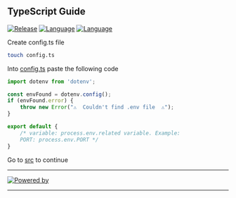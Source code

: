 ## TypeScript Guide
[![Release](https://img.shields.io/badge/Platform-TypeScript-blue)]()
[![Language](https://img.shields.io/badge/Languaje-NodeJS-brightgreen)]()
[![Language](https://img.shields.io/badge/Command-npm-lightgrey)]()

Create config.ts file
```bash
touch config.ts
```

Into [config.ts](config.ts) paste the following code
```ts
import dotenv from 'dotenv';

const envFound = dotenv.config();
if (envFound.error) {
    throw new Error("⚠️  Couldn't find .env file  ⚠️");
}

export default {
    /* variable: process.env.related variable. Example:
    PORT: process.env.PORT */
}
``` 

Go to [src](../) to continue

***
[![Powered by](https://img.shields.io/badge/Powered%20by-Eduardo%20Salas-blue)]()
***
